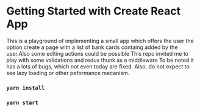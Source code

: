 # Getting Started with Create React App
This is a playground of implementing a small app which offers the user the option create a page with a list of bank cards containg added by the user.Also some editing actions could be possible
This repo invited me to play with some validations and redux thunk as a middleware
To be noted it has a lots of bugs, which not even today are fixed.
Also, do not expect to see lazy loading or other peformance mecanism.

### `yarn install`

### `yarn start`
